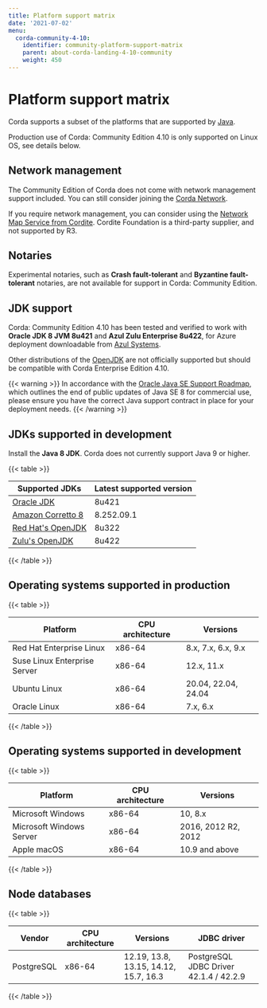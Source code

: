 ```yaml
---
title: Platform support matrix
date: '2021-07-02'
menu:
  corda-community-4-10:
    identifier: community-platform-support-matrix
    parent: about-corda-landing-4-10-community
    weight: 450
---
```



# Platform support matrix

Corda supports a subset of the platforms that are supported by [Java](http://www.oracle.com/technetwork/java/javase/certconfig-2095354.html).

Production use of Corda: Community Edition 4.10 is only supported on Linux OS, see details below.

## Network management

The Community Edition of Corda does not come with network management support included. You can still consider joining the [Corda Network](https://corda.network).

If you require network management, you can consider using the [Network Map Service from Cordite](https://gitlab.com/cordite/network-map-service). Cordite Foundation is a third-party supplier, and not supported by R3.

## Notaries

Experimental notaries, such as **Crash fault-tolerant** and **Byzantine fault-tolerant** notaries, are not available for support in Corda: Community Edition.

## JDK support

Corda: Community Edition 4.10 has been tested and verified to work with **Oracle JDK 8 JVM 8u421** and **Azul Zulu Enterprise 8u422**, for Azure deployment downloadable from
[Azul Systems](https://www.azul.com/downloads/azure-only/zulu/).

Other distributions of the [OpenJDK](https://openjdk.java.net/) are not officially supported but should be compatible with Corda Enterprise Edition 4.10.

{{< warning >}}
In accordance with the [Oracle Java SE Support Roadmap](https://www.oracle.com/technetwork/java/java-se-support-roadmap.html),
which outlines the end of public updates of Java SE 8 for commercial use, please ensure you have the correct Java support contract in place
for your deployment needs.
{{< /warning >}}

## JDKs supported in development

Install the **Java 8 JDK**. Corda does not currently support Java 9 or higher.

{{< table >}}

|Supported JDKs|Latest supported version|
|-----------------------------------|-----------|
|[Oracle JDK](https://www.oracle.com/technetwork/java/javase/downloads/jdk8-downloads-2133151.html)|8u421|
|[Amazon Corretto 8](https://aws.amazon.com/corretto/)|8.252.09.1|
|[Red Hat's OpenJDK](https://developers.redhat.com/products/openjdk/overview/)|8u322|
|[Zulu's OpenJDK](https://www.azul.com/)|8u422|

{{< /table >}}

## Operating systems supported in production

{{< table >}}

|Platform|CPU architecture|Versions|
|-------------------------------|------------------|-----------|
|Red Hat Enterprise Linux|x86-64|8.x, 7.x, 6.x, 9.x|
|Suse Linux Enterprise Server|x86-64|12.x, 11.x|
|Ubuntu Linux|x86-64|20.04, 22.04, 24.04|
|Oracle Linux|x86-64|7.x, 6.x|

{{< /table >}}

## Operating systems supported in development

{{< table >}}

|Platform|CPU architecture|Versions|
|-------------------------------|------------------|-----------|
|Microsoft Windows|x86-64|10, 8.x|
|Microsoft Windows Server|x86-64|2016, 2012 R2, 2012|
|Apple macOS|x86-64|10.9 and above|

{{< /table >}}

## Node databases

{{< table >}}

|Vendor|CPU architecture|Versions|JDBC driver|
|-------------------------------|------------------|------------------|------------------------|
|PostgreSQL|x86-64|12.19, 13.8, 13.15, 14.12, 15.7, 16.3 |PostgreSQL JDBC Driver 42.1.4 / 42.2.9|

{{< /table >}}
